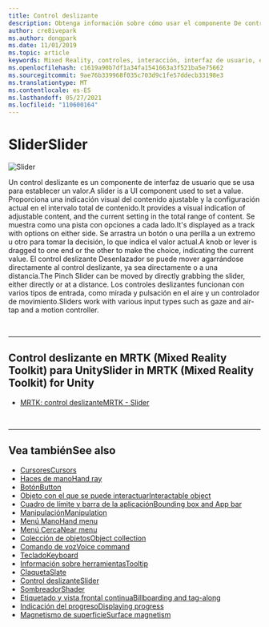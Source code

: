 ```yaml
---
title: Control deslizante
description: Obtenga información sobre cómo usar el componente De control deslizante de la interfaz de usuario para establecer un valor moviendo un mando o una maneta en una pista mediante Mixed Reality Toolkit.
author: cre8ivepark
ms.author: dongpark
ms.date: 11/01/2019
ms.topic: article
keywords: Mixed Reality, controles, interacción, interfaz de usuario, experiencia de usuario, casco de realidad mixta, casco de realidad mixta de Windows, casco de realidad virtual, HoloLens, control deslizante, MRTK, Mixed Reality Toolkit
ms.openlocfilehash: c1619a90b7df1a34fa1541663a3f521ba5e75662
ms.sourcegitcommit: 9ae76b339968f035c703d9c1fe57ddecb33198e3
ms.translationtype: MT
ms.contentlocale: es-ES
ms.lasthandoff: 05/27/2021
ms.locfileid: "110600164"
---
```

# <a name="slider"></a><span data-ttu-id="de0db-104">Slider</span><span class="sxs-lookup"><span data-stu-id="de0db-104">Slider</span></span>

![Slider](images/UX_Hero_Slider.jpg)

<span data-ttu-id="de0db-106">Un control deslizante es un componente de interfaz de usuario que se usa para establecer un valor.</span><span class="sxs-lookup"><span data-stu-id="de0db-106">A slider is a UI component used to set a value.</span></span> <span data-ttu-id="de0db-107">Proporciona una indicación visual del contenido ajustable y la configuración actual en el intervalo total de contenido.</span><span class="sxs-lookup"><span data-stu-id="de0db-107">It provides a visual indication of adjustable content, and the current setting in the total range of content.</span></span> <span data-ttu-id="de0db-108">Se muestra como una pista con opciones a cada lado.</span><span class="sxs-lookup"><span data-stu-id="de0db-108">It's displayed as a track with options on either side.</span></span> <span data-ttu-id="de0db-109">Se arrastra un botón o una perilla a un extremo u otro para tomar la decisión, lo que indica el valor actual.</span><span class="sxs-lookup"><span data-stu-id="de0db-109">A knob or lever is dragged to one end or the other to make the choice, indicating the current value.</span></span> <span data-ttu-id="de0db-110">El control deslizante Desenlazador se puede mover agarrándose directamente al control deslizante, ya sea directamente o a una distancia.</span><span class="sxs-lookup"><span data-stu-id="de0db-110">The Pinch Slider can be moved by directly grabbing the slider, either directly or at a distance.</span></span> <span data-ttu-id="de0db-111">Los controles deslizantes funcionan con varios tipos de entrada, como mirada y pulsación en el aire y un controlador de movimiento.</span><span class="sxs-lookup"><span data-stu-id="de0db-111">Sliders work with various input types such as gaze and air-tap and a motion controller.</span></span>

<br>

---

## <a name="slider-in-mrtk-mixed-reality-toolkit-for-unity"></a><span data-ttu-id="de0db-112">Control deslizante en MRTK (Mixed Reality Toolkit) para Unity</span><span class="sxs-lookup"><span data-stu-id="de0db-112">Slider in MRTK (Mixed Reality Toolkit) for Unity</span></span>

* [<span data-ttu-id="de0db-113">MRTK: control deslizante</span><span class="sxs-lookup"><span data-stu-id="de0db-113">MRTK - Slider</span></span>](/windows/mixed-reality/mrtk-unity/features/ux-building-blocks/sliders)

<br>

---

## <a name="see-also"></a><span data-ttu-id="de0db-114">Vea también</span><span class="sxs-lookup"><span data-stu-id="de0db-114">See also</span></span>

* [<span data-ttu-id="de0db-115">Cursores</span><span class="sxs-lookup"><span data-stu-id="de0db-115">Cursors</span></span>](cursors.md)
* [<span data-ttu-id="de0db-116">Haces de mano</span><span class="sxs-lookup"><span data-stu-id="de0db-116">Hand ray</span></span>](point-and-commit.md)
* [<span data-ttu-id="de0db-117">Botón</span><span class="sxs-lookup"><span data-stu-id="de0db-117">Button</span></span>](button.md)
* [<span data-ttu-id="de0db-118">Objeto con el que se puede interactuar</span><span class="sxs-lookup"><span data-stu-id="de0db-118">Interactable object</span></span>](interactable-object.md)
* [<span data-ttu-id="de0db-119">Cuadro de límite y barra de la aplicación</span><span class="sxs-lookup"><span data-stu-id="de0db-119">Bounding box and App bar</span></span>](app-bar-and-bounding-box.md)
* [<span data-ttu-id="de0db-120">Manipulación</span><span class="sxs-lookup"><span data-stu-id="de0db-120">Manipulation</span></span>](direct-manipulation.md)
* [<span data-ttu-id="de0db-121">Menú Mano</span><span class="sxs-lookup"><span data-stu-id="de0db-121">Hand menu</span></span>](hand-menu.md)
* [<span data-ttu-id="de0db-122">Menú Cerca</span><span class="sxs-lookup"><span data-stu-id="de0db-122">Near menu</span></span>](near-menu.md)
* [<span data-ttu-id="de0db-123">Colección de objetos</span><span class="sxs-lookup"><span data-stu-id="de0db-123">Object collection</span></span>](object-collection.md)
* [<span data-ttu-id="de0db-124">Comando de voz</span><span class="sxs-lookup"><span data-stu-id="de0db-124">Voice command</span></span>](voice-input.md)
* [<span data-ttu-id="de0db-125">Teclado</span><span class="sxs-lookup"><span data-stu-id="de0db-125">Keyboard</span></span>](keyboard.md)
* [<span data-ttu-id="de0db-126">Información sobre herramientas</span><span class="sxs-lookup"><span data-stu-id="de0db-126">Tooltip</span></span>](tooltip.md)
* [<span data-ttu-id="de0db-127">Claqueta</span><span class="sxs-lookup"><span data-stu-id="de0db-127">Slate</span></span>](slate.md)
* [<span data-ttu-id="de0db-128">Control deslizante</span><span class="sxs-lookup"><span data-stu-id="de0db-128">Slider</span></span>](slider.md)
* [<span data-ttu-id="de0db-129">Sombreador</span><span class="sxs-lookup"><span data-stu-id="de0db-129">Shader</span></span>](shader.md)
* [<span data-ttu-id="de0db-130">Etiquetado y vista frontal continua</span><span class="sxs-lookup"><span data-stu-id="de0db-130">Billboarding and tag-along</span></span>](billboarding-and-tag-along.md)
* [<span data-ttu-id="de0db-131">Indicación del progreso</span><span class="sxs-lookup"><span data-stu-id="de0db-131">Displaying progress</span></span>](progress.md)
* [<span data-ttu-id="de0db-132">Magnetismo de superficie</span><span class="sxs-lookup"><span data-stu-id="de0db-132">Surface magnetism</span></span>](surface-magnetism.md)